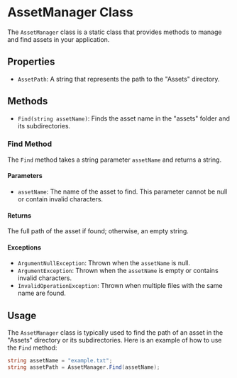 # AssetManager Class

The `AssetManager` class is a static class that provides methods to manage and find assets in your application.

## Properties

- `AssetPath`: A string that represents the path to the "Assets" directory.

## Methods

- `Find(string assetName)`: Finds the asset name in the "assets" folder and its subdirectories.

### Find Method

The `Find` method takes a string parameter `assetName` and returns a string.

#### Parameters

- `assetName`: The name of the asset to find. This parameter cannot be null or contain invalid characters.

#### Returns

The full path of the asset if found; otherwise, an empty string.

#### Exceptions

- `ArgumentNullException`: Thrown when the `assetName` is null.
- `ArgumentException`: Thrown when the `assetName` is empty or contains invalid characters.
- `InvalidOperationException`: Thrown when multiple files with the same name are found.

## Usage

The `AssetManager` class is typically used to find the path of an asset in the "Assets" directory or its subdirectories. Here is an example of how to use the `Find` method:

```csharp
string assetName = "example.txt";
string assetPath = AssetManager.Find(assetName);
```
